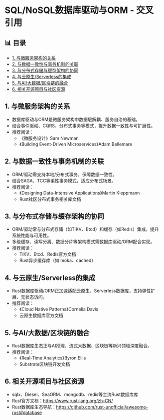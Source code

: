 ﻿# SQL/NoSQL数据库驱动与ORM - 交叉引用


## 📊 目录

- [1. 与微服务架构的关系](#1-与微服务架构的关系)
- [2. 与数据一致性与事务机制的关联](#2-与数据一致性与事务机制的关联)
- [3. 与分布式存储与缓存架构的协同](#3-与分布式存储与缓存架构的协同)
- [4. 与云原生/Serverless的集成](#4-与云原生serverless的集成)
- [5. 与AI/大数据/区块链的融合](#5-与ai大数据区块链的融合)
- [6. 相关开源项目与社区资源](#6-相关开源项目与社区资源)


## 1. 与微服务架构的关系

- 数据库驱动与ORM是微服务架构中数据层解耦、服务自治的基础。
- 结合事件驱动、CQRS、分布式事务等模式，提升数据一致性与可扩展性。
- 推荐阅读：
  - 《微服务设计》Sam Newman
  - 《Building Event-Driven Microservices》Adam Bellemare

## 2. 与数据一致性与事务机制的关联

- ORM/驱动需支持本地/分布式事务，保障数据一致性。
- 结合SAGA、TCC等柔性事务模式，适应分布式场景。
- 推荐阅读：
  - 《Designing Data-Intensive Applications》Martin Kleppmann
  - Rust社区分布式事务相关库文档

## 3. 与分布式存储与缓存架构的协同

- ORM/驱动常与分布式存储（如TiKV、Etcd）和缓存（如Redis）集成，提升系统性能与可用性。
- 多级缓存、读写分离、数据分片等架构模式需数据库驱动/ORM配合实现。
- 推荐阅读：
  - TiKV、Etcd、Redis官方文档
  - Rust异步缓存库（如 moka、cached）

## 4. 与云原生/Serverless的集成

- Rust数据库驱动/ORM正加速适配云原生、Serverless数据库，支持弹性扩展、无状态访问。
- 推荐阅读：
  - 《Cloud Native Patterns》Cornelia Davis
  - 云原生数据库官方文档

## 5. 与AI/大数据/区块链的融合

- Rust数据库生态正与AI推理、流式大数据、区块链等新兴领域深度融合。
- 推荐阅读：
  - 《Real-Time Analytics》Byron Ellis
  - Substrate区块链开发文档

## 6. 相关开源项目与社区资源

- sqlx、Diesel、SeaORM、mongodb、redis等主流Rust数据库库
- Rust官方文档：<https://www.rust-lang.org/zh-CN/>
- Rust数据库生态导航：<https://github.com/rust-unofficial/awesome-rust#database>
